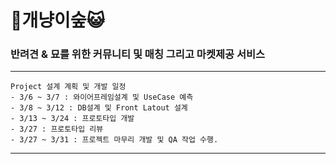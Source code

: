 # 🐶개냥이숲😺
### 반려견 & 묘를 위한 커뮤니티 및 매칭 그리고 마켓제공 서비스
<hr>

    Project 설계 계획 및 개발 일정
    - 3/6 ~ 3/7 : 와이어프레임설계 및 UseCase 예측
    - 3/8 ~ 3/12 : DB설계 및 Front Latout 설계
    - 3/13 ~ 3/24 : 프로토타입 개발
    - 3/27 : 프로토타입 리뷰
    - 3/27 ~ 3/31 : 프로젝트 마무리 개발 및 QA 작업 수행.
 

<hr>
